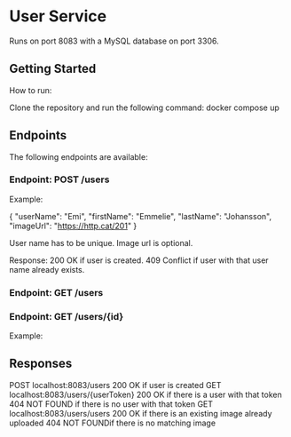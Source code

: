 # User Service

Runs on port 8083 with a MySQL database on port 3306.

## Getting Started
How to run:

Clone the repository and run the following command: docker compose up

## Endpoints
The following endpoints are available:

### Endpoint: POST /users

Example:

{
    "userName": "Emi",
    "firstName": "Emmelie",
    "lastName": "Johansson",
    "imageUrl": "https://http.cat/201"
}

User name has to be unique. Image url is optional.

Response:
200 OK if user is created.
409 Conflict if user with that user name already exists.


### Endpoint: GET /users

### Endpoint: GET /users/{id}

Example:

## Responses
POST localhost:8083/users
200 OK if user is created
GET localhost:8083/users/{userToken}
200 OK if there is a user with that token
404 NOT FOUND if there is no user with that token
GET localhost:8083/users/users
200 OK if there is an existing image already uploaded
404 NOT FOUNDif there is no matching image

